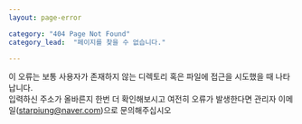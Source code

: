```yaml
---
layout: page-error

category: "404 Page Not Found"
category_lead:  "페이지를 찾을 수 없습니다."

---
```


이 오류는 보통 사용자가 존재하지 않는 디렉토리 혹은 파일에 접근을 시도했을 때 나타납니다.  
입력하신 주소가 올바른지 한번 더 확인해보시고 여전히 오류가 발생한다면 관리자 이메일(<starpiung@naver.com>)으로 문의해주십시오
